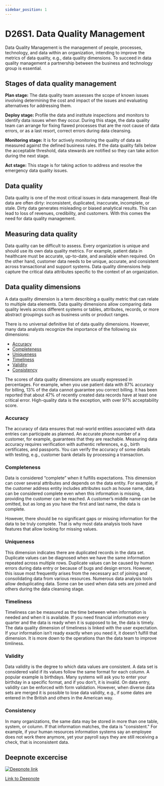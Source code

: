 ```yaml
---
sidebar_position: 1
---
```


# D26S1. Data Quality Management

Data Quality Management is the management of people, processes, technology, and data within an organization, intending to improve the metrics of data quality, e.g., data quality dimensions. To succeed in data quality management a partnership between the business and technology group is essential.

## Stages of data quality management

**Plan stage:** The data quality team assesses the scope of known issues involving determining the cost and impact of the issues and evaluating
alternatives for addressing them.

**Deploy stage:** Profile the data and institute inspections and monitors to identify data issues when they occur. During this stage, the data quality team can arrange for fixing flawed processes that are the root cause of data errors, or as a last resort, correct errors during data cleansing.

**Monitoring stage:** It is for actively monitoring the quality of data as measured against the defined business rules. If the data quality falls below the acceptable threshold, data stewards are notified so they can take action during the next stage.

**Act stage:** This stage is for taking action to address and resolve the
emergency data quality issues.

## Data quality

Data quality is one of the most critical issues in data management. Real-life data are often dirty: inconsistent, duplicated, inaccurate, incomplete, or stale. Dirty data generates misleading or biased analytical results. This can lead to loss of revenues, credibility, and customers. With this comes the need for data quality management.

## Measuring data quality

Data quality can be difficult to assess. Every organization is unique and should use its own data quality metrics. For example, patient data in healthcare must be accurate, up-to-date, and available when required. On the other hand, customer data needs to be unique, accurate, and consistent across transactional and support systems. Data quality dimensions help capture the critical data attributes specific to the context of an organization.

## Data quality dimensions

A data quality dimension is a term describing a quality metric that can relate to multiple data elements. Data quality dimensions allow comparing data quality levels across different systems or tables, attributes, records, or more abstract groupings such as business units or product ranges.

There is no universal definitive list of data quality dimensions. However,  many data analysts recognize the importance of the following six dimensions:

- [Accuracy](#accuracy)
- [Completeness](#completeness)
- [Uniqueness](#uniqueness)
- [Timeliness](#timeliness)
- [Validity](#validity)
- [Consistency](#consistency)

The scores of data quality dimensions are usually expressed in percentages. For example, when you use patient data with 87% accuracy for billing, 13% of the data cannot guarantee you correct billing.
It has been reported that about 47% of recently created data records have at least one critical error. High-quality data is the exception, with over 97% acceptability score.

### Accuracy

The accuracy of data ensures that real-world entities associated with data entries can participate as planned. An accurate phone number of a customer, for example, guarantees that they are reachable. Measuring data accuracy requires verification with authentic references, e.g., birth certificates, and passports. You can verify the accuracy of some details with testing, e.g., customer bank details by processing a transaction.

### Completeness

Data is considered “complete” when it fulfills expectations. This dimension can cover several attributes and depends on the data entity. For example, if the customer address entity includes attributes such as house name, data can be considered complete even when this information is missing, providing the customer can be reached. A customer’s middle name can be omitted, but as long as you have the first and last name, the data is complete.

However, there should be no significant gaps or missing information for the data to be truly complete. That is why most data analysis tools have features that allow looking for missing values.

### Uniqueness

This dimension indicates there are duplicated records in the data set.
Duplicate values can be diagnosed when we have the same information repeated across multiple rows. Duplicate values can be caused by human errors during data entry or because of bugs and design errors. However, this issue most frequently arises from the necessary act of joining and consolidating data from various resources. Numerous data analysis tools allow deduplicating data. Some can be used when data sets are joined and others during the data cleansing stage.

### Timeliness

Timeliness can be measured as the time between when information is needed and when it is available. If you need financial information every quarter and the data is ready when it is supposed to be, the data is timely. The data quality dimension of timeliness is linked with the user expectation. If your information isn’t ready exactly when you need it, it doesn’t fulfill that dimension. It is more down to the operations than the data team to improve timliness.

### Validity

Data validity is the degree to which data values are consistent. A data set is considered valid if its values follow the same format for each column. A popular example is birthdays. Many systems will ask you to enter your birthday in a specific format, and if you don’t, it is invalid. On data entry, validity can be enforced with form validation. However, when diverse data sets are merged it is possible to lose data validity, e.g., if some dates are entered in the British and others in the American way.

### Consistency

In many organizations, the same data may be stored in more than one table, system, or column. If that information matches, the data is "consistent." For example, if your human resources information systems say an employee does not work there anymore, yet your payroll says they are still receiving a check, that is inconsistent data.

## Deepnote excercise

[<img
    src="/img/icons/deepnote-logo.svg"
    alt="Deepnote link"
/>](https://deepnote.com/project/data-quality-JOpIxlhfQl2KyEKuLnXdMA/%2Fanswers.ipynb)

[Link to Deepnote](https://deepnote.com/project/data-quality-JOpIxlhfQl2KyEKuLnXdMA/%2Fanswers.ipynb)